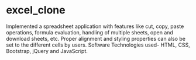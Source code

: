 # excel_clone
Implemented a spreadsheet application with features like cut, copy, paste operations, formula evaluation, handling of multiple sheets, open and download sheets, etc. Proper alignment and styling properties can also be set to the different cells by users. 
Software Technologies used- HTML, CSS, Bootstrap, jQuery and JavaScript.
